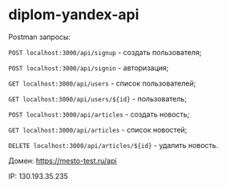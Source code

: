 # diplom-yandex-api

Postman запросы: 

```POST localhost:3000/api/signup``` - создать пользователя;

```POST localhost:3000/api/signin``` - авторизация;

```GET localhost:3000/api/users``` - список пользователей;

```GET localhost:3000/api/users/${id}``` - пользователь;

```POST localhost:3000/api/articles``` - создать новость;

```GET localhost:3000/api/articles``` - список новостей;

```DELETE localhost:3000/api/articles/${id}``` - удалить новость.

Домен: https://mesto-test.ru/api 

IP: 130.193.35.235
